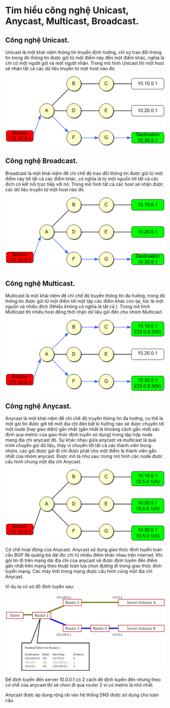 # Tim hiểu công nghệ Unicast, Anycast, Multicast, Broadcast.

## Công nghệ Unicast.
Unicast là một khái niệm thông tin truyền định hướng, chỉ sự trao đổi thông tin trong đó thông tin được gửi từ một điểm này đến một điểm khác, nghĩa là chỉ có một người gửi và một người nhận. Trong mô hình Unicast thì một host sẽ nhận tất cả các dữ liệu truyền từ một host nào đó.

![](anhdhcp/anh3.png)

## Công nghệ Broadcast.
Broadcast là một khái niệm để chỉ chế độ trao đổi thông tin được gửi từ một điểm này tới tất cả các điểm khác, có nghĩa là từ một nguồn tới tất cả các đích có kết nối trực tiếp với nó. Trong mô hình tất cả các host sẽ nhận được các dữ liệu truyền từ một host nào đó.

![](anhdhcp/anh4.png)

## Công nghệ Multicast.

Multicast là một khái niệm để chỉ chế độ truyền thông tin đa hướng, trong đó thông tin được gửi từ một điểm tới một tập các điểm khác còn lại, tức là một nguồn và nhiều đích (Nhiều không có nghĩa là tất cả  ). Trong mô hình Multicast thì nhiều host đồng thời nhận dữ liệu gửi đến cho nhóm Multicast.

![](anhdhcp/anh5.png)

## Công nghệ Anycast.
 
Anycast là một khái niệm để chỉ chế độ truyền thông tin đa hướng, cụ thể là một gói tin được gởi tới một địa chỉ đơn bất kì hướng nào sẽ được chuyển tới một node (hay giao diện) gần nhất (gần nhất là khoảng cách gần nhất xác định qua metric của giao thức định tuyến sử dụng) trong tập hợp node mang địa chỉ anycast đó. Sự khác nhau giữa anycast và multicast là quá trình chuyển gói dữ liệu, thay vì chuyển tới tất cả các thành viên trong nhóm, các gói được gửi đi chỉ được phát cho một điểm là thành viên gần nhất của nhóm anycast.
Được mô tả như sau: trong mô hình các node được cấu hình chung một địa chỉ Anycast.

![](anhdhcp/anh6.png)

Cơ chế hoạt động của Anycast.
Anycast sử dụng giao thức định tuyến toàn cầu BGP đẻ quảng bá dải địc chỉ từ nhiều điêm khác nhau trên internet. Khi gói tin đi trên mạng dải địa chỉ của anycast sẽ được định tuyến đến điểm gần nhất trên mạng theo thuật toán lựa chọn đường đi trong giao thức định tuyến mạng. Các máy tính trong mạng được cấu hình cùng một địa chỉ Anycast.

Ví dụ ta có sơ đồ định tuyến sau:

![](anhdhcp/anh7.png)

Để định tuyến đến server 10.0.0.1 có 2 cách đẻ định tuyến đến nhưng theo cơ chế của anycast thì sẽ chon đi qua router 2 vì có metrix là nhỏ nhất.

Anycast được áp dụng rộng rãi vào hệ thống DNS được sử dụng cho toàn cậu.
